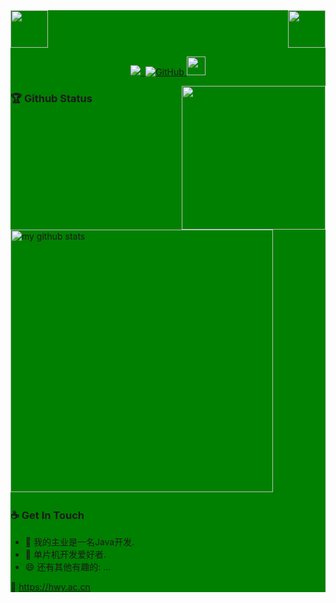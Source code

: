 <div style="background: green ">
<!-- top left -->
<div>
    <img src="https://emojis.slackmojis.com/emojis/images/1563480763/5999/meow_party.gif" width="60" height="60"/> 
    <img src="https://emojis.slackmojis.com/emojis/images/1563480763/5999/meow_party.gif" width="60" height="60" align="right"/> 
</div>

<!-- first row -->
<p align="center">
<a href="https://hwy.ac.cn"><img src="https://komarev.com/ghpvc/?username=HWYWL">&nbsp;&nbsp;<img alt="GitHub" src="https://img.shields.io/badge/dynamic/json?logo=github&label=GitHub+Followers&labelColor=282c34&color=181717&query=%24.data.totalSubs&url=https%3A%2F%2Fapi.spencerwoo.com%2Fsubstats%2F%3Fsource%3Dgithub%26queryKey%3DHWYWL&longCache=true">
</a>

<img src="https://media.giphy.com/media/WUlplcMpOCEmTGBtBW/giphy.gif" width="30">
<p>

<img align='right' src="https://media.giphy.com/media/M9gbBd9nbDrOTu1Mqx/giphy.gif" width="230">

### 🏆 Github Status
<!-- My GitHub stats with buefy theme ❤️, refer to: https://github.com/Arshiamidos/arshiamidos -->

<img src="https://github-readme-stats.vercel.app/api?username=HWYWL&show_icons=true&theme=tokyonight" alt="my github stats" width="420"/>&nbsp;


### ☕ Get In Touch
- 🔭 我的主业是一名Java开发.  
- 🌱 单片机开发爱好者.
- 😄 还有其他有趣的: ...

🔗 https://hwy.ac.cn

